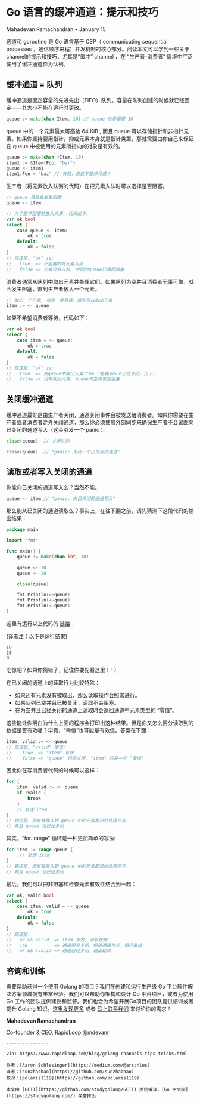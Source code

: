 # Go 语言的缓冲通道：提示和技巧

​Mahadevan Ramachandran • January 15

通道和 goroutine 是 Go 语言基于 CSP（ communicating sequential processes ，通信顺序进程）并发机制的核心部分。阅读本文可以学到一些关于channel的提示和技巧，尤其是“缓冲” channel ，在 “生产者-消费者” 情境中广泛使用了缓冲通道作为队列。

## 缓冲通道 = 队列

缓冲通道是固定容量的先进先出（FIFO）队列。容量在队列创建的时候就已经固定——其大小不能在运行时更改。			

```go
queue := make(chan Item, 10) // queue 的容量是 10
```

queue 中的一个元素最大可高达 64 KiB ,  而且 queue 可以存储指针和非指针元素。如果你坚持要用指针，抑或元素本身就是指针类型，那就需要由你自己来保证在 queue 中被使用的元素所指向的对象是有效的。

```go
queue := make(chan *Item, 10)
item1 := &Item{Foo: "bar"}
queue <- item1
item1.Foo = "baz" // 有效，但这不是好习惯！
```

生产者（将元素放入队列的代码）在把元素入队时可以选择是否阻塞。

```go
// queue 满后会发生阻塞
queue <- item

// 为了能不阻塞的放入元素, 代码如下:
var ok bool
select {
    case queue <- item:
        ok = true
    default:
        ok = false
}
// 在这里, "ok" is:
//   true  => 不阻塞的将元素入队
//   false => 元素没有入队, 会因为queue已满而阻塞
```

消费者通常从队列中取出元素并处理它们。如果队列为空并且消费者无事可做，就会发生阻塞，直到生产者放入一个元素。

```go
// 取出一个元素, 或者一直等待，直到可以取出元素
item := <- queue
```

如果不希望消费者等待，代码如下：

```go
var ok bool
select {
    case item = <- queue:
        ok = true
    default:
        ok = false
}
// 在这里, "ok" is:
//   true  => 从queue中取出元素item (或者queue已经关闭，见下)
//   false => 没有取出元素, queue为空而发生阻塞
```



##  关闭缓冲通道

缓冲通道最好是由生产者关闭，通道关闭事件会被发送给消费者。如果你需要在生产者或者消费者之外关闭通道，那么你必须使用外部同步来确保生产者不会试图向已关闭的通道写入（这会引发一个 panic ）。

```go
close(queue)  // 关闭队列

close(queue)  // "panic: 关闭一个已关闭的通道"
```



## 读取或者写入关闭的通道

你能向已关闭的通道写入么？当然不能。

```go
queue <- item // "panic: 向已关闭的通道写入"
```



那么能从已关闭的通道读取么？事实上，在往下翻之前，请先猜测下这段代码的输出结果：

```go
package main

import "fmt"

func main() {
    queue := make(chan int, 10)

    queue <- 10
    queue <- 20

    close(queue)

    fmt.Println(<-queue)
    fmt.Println(<-queue)
    fmt.Println(<-queue)
}
```



这里有运行以上代码的 [链接](https://play.golang.org/p/ot87ro27tFk) .

(译者注：以下是运行结果)

```
10
20
0
```

吃惊吧？如果你猜错了，记住你要先看这里！:-)

在已关闭的通道上的读取行为比较特殊：

- 如果还有元素没有被取出，那么读取操作会照常进行。
- 如果队列已空并且已被关闭，读取不会阻塞。
- 在为空并且已经关闭的通道上读取时会返回通道中元素类型的 “零值”。

这些能让你明白为什么上面的程序会打印出这种结果。但是你又怎么区分读取到的数据是否有效呢？毕竟，“零值”也可能是有效值。答案在下面：

```go
item, valid := <- queue
// 在这里, "valid" 取值:
//    true  => "item" 有效
//    false => "queue" 已经关闭, "item" 只是一个 “零值”
```



因此你在写消费者代码的时候可以这样：

```go
for {
    item, valid := <- queue
    if !valid {
        break
    }
    // 处理 item
}
// 到这里，所有被放入到 queue 中的元素都已经处理完毕，
// 并且 queue 也已经关闭
```



其实，“for..range” 循环是一种更加简单的写法:

```go
for item := range queue {
     // 处理 item
}
// 到这里，所有被放入到 queue 中的元素都已经处理完毕，
// 并且 queue 也已经关闭
```

最后，我们可以把非阻塞和检查元素有效性结合到一起：

```go
var ok, valid bool
select {
    case item, valid = <- queue:
        ok = true
    default:
        ok = false
}
// 到这里:
//   ok && valid  => item 有效, 可以使用
//   !ok          => 通道没有关闭，但是通道为空，稍后重试
//   ok && !valid => 通道已经关闭，退出轮询
```

##  咨询和训练

需要帮助获得一个使用 Golang 的项目？我们在创建和运行生产级 Go 平台软件解决方案领域拥有丰富经验。我们可以帮助你架构和设计 Go 平台项目，或者为使用 Go 工作的团队提供建议和监督。我们也会为希望开展Go项目的团队提供培训或者提升 Golang 知识。[这里发现更多](https://www.rapidloop.com/training) 或者 [马上联系我们](https://www.rapidloop.com/contact) 来讨论你的需求！

**Mahadevan Ramachandran**

Co-founder & CEO, RapidLoop 
[@mdevanr](https://twitter.com/mdevanr)


```
----------------

via: https://www.rapidloop.com/blog/golang-channels-tips-tricks.html

作者：[Aaron Schlesinger](https://medium.com/@arschles)
译者：[sunzhaohao](https://github.com/sunzhaohao)
校对：[polaris1119](https://github.com/polaris1119)

本文由 [GCTT](https://github.com/studygolang/GCTT) 原创编译，[Go 中文网](https://studygolang.com/) 荣誉推出
```